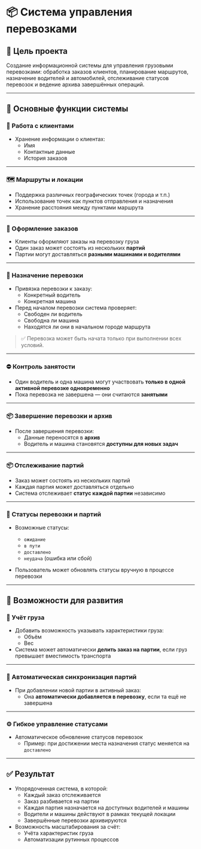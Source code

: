 # 📦 Система управления перевозками

## 🎯 Цель проекта

Создание информационной системы для управления грузовыми перевозками:
обработка заказов клиентов, планирование маршрутов, назначение водителей и автомобилей, отслеживание статусов перевозок и ведение архива завершённых операций.

---

## 🔹 Основные функции системы

### 👤 Работа с клиентами

- Хранение информации о клиентах:
  - Имя
  - Контактные данные
  - История заказов

---

### 🗺️ Маршруты и локации

- Поддержка различных географических точек (города и т.п.)
- Использование точек как пунктов отправления и назначения
- Хранение расстояния между пунктами маршрута

---

### 📄 Оформление заказов

- Клиенты оформляют заказы на перевозку груза
- Один заказ может состоять из нескольких **партий**
- Партии могут доставляться **разными машинами и водителями**

---

### 🚛 Назначение перевозки

- Привязка перевозки к заказу:
  - Конкретный водитель
  - Конкретная машина
- Перед началом перевозки система проверяет:
  - Свободен ли водитель
  - Свободна ли машина
  - Находятся ли они в начальном городе маршрута

> ✅ Перевозка может быть начата только при выполнении всех условий.

---

### ⛔ Контроль занятости

- Один водитель и одна машина могут участвовать **только в одной активной перевозке одновременно**
- Пока перевозка не завершена — они считаются **занятыми**

---

### 📦 Завершение перевозки и архив

- После завершения перевозки:
  - Данные переносятся в **архив**
  - Водитель и машина становятся **доступны для новых задач**

---

### 📦 Отслеживание партий

- Заказ может состоять из нескольких партий
- Каждая партия может доставляться отдельно
- Система отслеживает **статус каждой партии** независимо

---

### 🚦 Статусы перевозки и партий

- Возможные статусы:
  - `ожидание`
  - `в пути`
  - `доставлено`
  - `неудача` (ошибка или сбой)

- Пользователь может обновлять статусы вручную в процессе перевозки

---

## 🔧 Возможности для развития

### 📏 Учёт груза

- Добавить возможность указывать характеристики груза:
  - Объём
  - Вес
- Система может автоматически **делить заказ на партии**, если груз превышает вместимость транспорта

---

### 🔄 Автоматическая синхронизация партий

- При добавлении новой партии в активный заказ:
  - Она **автоматически добавляется в перевозку**, если та ещё не завершена

---

### ⚙️ Гибкое управление статусами

- Автоматическое обновление статусов перевозок
  - Пример: при достижении места назначения статус меняется на `доставлено`

---

## ✅ Результат

- Упорядоченная система, в которой:
  - Каждый заказ отслеживается
  - Заказ разбивается на партии
  - Каждая партия назначается на доступных водителей и машины
  - Водители и машины действуют в рамках текущей локации
  - Завершённые перевозки архивируются
- Возможность масштабирования за счёт:
  - Учёта характеристик груза
  - Автоматизации рутинных процессов
